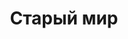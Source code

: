 ---
title: "Старый мир"
info: "Наш основной мир"
address: "ow.klukva.xyz"
icon: "old-world.jpg"
backgroud_code: "dirt"
tint: "#2e3d22"
is_closed: false
show_address: false
sort_order: 1
---